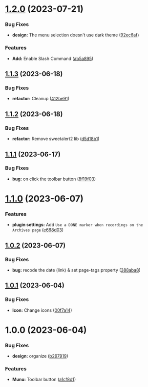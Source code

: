 # [1.2.0](https://github.com/YU000jp/logseq-plugin-quickly-para-method/compare/v1.1.3...v1.2.0) (2023-07-21)


### Bug Fixes

* **design:** The menu selection doesn't use dark theme ([92ec6af](https://github.com/YU000jp/logseq-plugin-quickly-para-method/commit/92ec6af71441383383df40fc94dc7c7a06343974))


### Features

* **Add:** Enable Slash Command ([ab5a895](https://github.com/YU000jp/logseq-plugin-quickly-para-method/commit/ab5a895c5dad2d67d042d14a4136eea94c018578))

## [1.1.3](https://github.com/YU000jp/logseq-plugin-quickly-para-method/compare/v1.1.2...v1.1.3) (2023-06-18)


### Bug Fixes

* **refactor:** Cleanup ([412be91](https://github.com/YU000jp/logseq-plugin-quickly-para-method/commit/412be919bbb285e4166e5bb426ae014283986ab2))

## [1.1.2](https://github.com/YU000jp/logseq-plugin-quickly-para-method/compare/v1.1.1...v1.1.2) (2023-06-18)


### Bug Fixes

* **refactor:** Remove sweetalert2 lib ([d5d18b1](https://github.com/YU000jp/logseq-plugin-quickly-para-method/commit/d5d18b13ec790426af2aafda8e9cbc2630bd7cb0))

## [1.1.1](https://github.com/YU000jp/logseq-plugin-quickly-para-method/compare/v1.1.0...v1.1.1) (2023-06-17)


### Bug Fixes

* **bug:** on click the toolbar button ([8f19f03](https://github.com/YU000jp/logseq-plugin-quickly-para-method/commit/8f19f03feaf01d01adfce42e2813d1a56da12df4))

# [1.1.0](https://github.com/YU000jp/logseq-plugin-quickly-para-method/compare/v1.0.2...v1.1.0) (2023-06-07)


### Features

* **plugin settings:** Add `Use a DONE marker when recordings on the Archives page` ([e668d03](https://github.com/YU000jp/logseq-plugin-quickly-para-method/commit/e668d030c78391970fba6f960987bfe3940165a6))

## [1.0.2](https://github.com/YU000jp/logseq-plugin-quickly-para-method/compare/v1.0.1...v1.0.2) (2023-06-07)


### Bug Fixes

* **bug:** recode the date (link) & set page-tags property ([388aba8](https://github.com/YU000jp/logseq-plugin-quickly-para-method/commit/388aba8e5f9c950605df3dfb80809af10acc59b5))

## [1.0.1](https://github.com/YU000jp/logseq-plugin-quickly-para-method/compare/v1.0.0...v1.0.1) (2023-06-04)


### Bug Fixes

* **Icon:** Change icons ([00f7a14](https://github.com/YU000jp/logseq-plugin-quickly-para-method/commit/00f7a14e827654960b64c112f9ba19cba9bd292c))

# 1.0.0 (2023-06-04)


### Bug Fixes

* **design:** organize ([b297919](https://github.com/YU000jp/logseq-plugin-quickly-para-method/commit/b29791977eef0d5dd279a8a87c17b7a4bb9ec1e6))


### Features

* **Munu:** Toolbar button ([a1cf8d1](https://github.com/YU000jp/logseq-plugin-quickly-para-method/commit/a1cf8d101cdb85dab9d1db4cec0907ff73814fcb))
